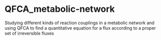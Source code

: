# QFCA_metabolic-network
Studying different kinds of reaction couplings in a metabolic network and using QFCA to find a quantitative equation for a flux according to a proper set of irreversible fluxes
